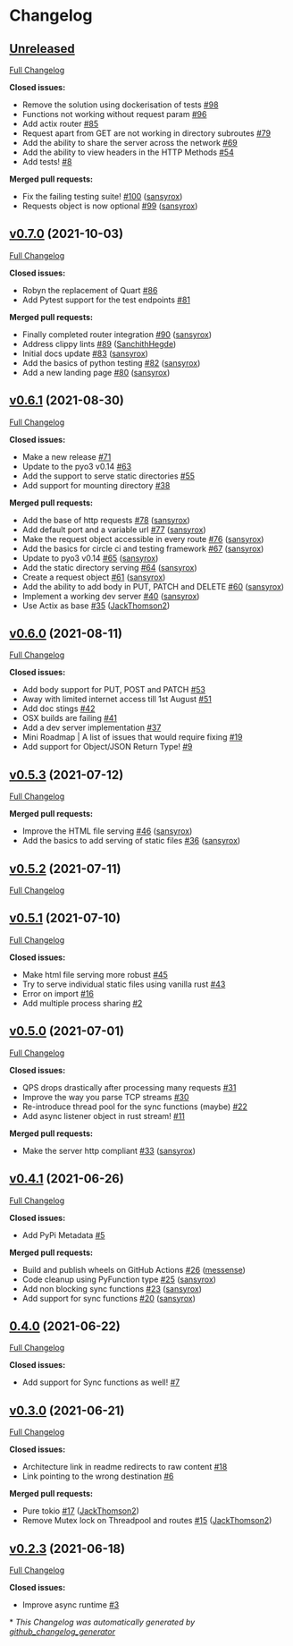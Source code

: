 # Changelog

## [Unreleased](https://github.com/sansyrox/robyn/tree/HEAD)

[Full Changelog](https://github.com/sansyrox/robyn/compare/v0.7.0...HEAD)

**Closed issues:**

- Remove the solution using dockerisation of tests [\#98](https://github.com/sansyrox/robyn/issues/98)
- Functions not working without request param [\#96](https://github.com/sansyrox/robyn/issues/96)
- Add actix router [\#85](https://github.com/sansyrox/robyn/issues/85)
- Request apart from GET are not working in directory subroutes [\#79](https://github.com/sansyrox/robyn/issues/79)
- Add the ability to share the server across the network [\#69](https://github.com/sansyrox/robyn/issues/69)
- Add the ability to view headers in the HTTP Methods [\#54](https://github.com/sansyrox/robyn/issues/54)
- Add tests! [\#8](https://github.com/sansyrox/robyn/issues/8)

**Merged pull requests:**

- Fix the failing testing suite! [\#100](https://github.com/sansyrox/robyn/pull/100) ([sansyrox](https://github.com/sansyrox))
- Requests object is now optional [\#99](https://github.com/sansyrox/robyn/pull/99) ([sansyrox](https://github.com/sansyrox))

## [v0.7.0](https://github.com/sansyrox/robyn/tree/v0.7.0) (2021-10-03)

[Full Changelog](https://github.com/sansyrox/robyn/compare/v0.6.1...v0.7.0)

**Closed issues:**

- Robyn the replacement of Quart [\#86](https://github.com/sansyrox/robyn/issues/86)
- Add Pytest support for the test endpoints [\#81](https://github.com/sansyrox/robyn/issues/81)

**Merged pull requests:**

- Finally completed router integration [\#90](https://github.com/sansyrox/robyn/pull/90) ([sansyrox](https://github.com/sansyrox))
- Address clippy lints [\#89](https://github.com/sansyrox/robyn/pull/89) ([SanchithHegde](https://github.com/SanchithHegde))
- Initial docs update [\#83](https://github.com/sansyrox/robyn/pull/83) ([sansyrox](https://github.com/sansyrox))
- Add the basics of python testing [\#82](https://github.com/sansyrox/robyn/pull/82) ([sansyrox](https://github.com/sansyrox))
- Add a new landing page [\#80](https://github.com/sansyrox/robyn/pull/80) ([sansyrox](https://github.com/sansyrox))

## [v0.6.1](https://github.com/sansyrox/robyn/tree/v0.6.1) (2021-08-30)

[Full Changelog](https://github.com/sansyrox/robyn/compare/v0.6.0...v0.6.1)

**Closed issues:**

- Make a new release [\#71](https://github.com/sansyrox/robyn/issues/71)
- Update to the pyo3 v0.14 [\#63](https://github.com/sansyrox/robyn/issues/63)
- Add the support to serve static directories [\#55](https://github.com/sansyrox/robyn/issues/55)
- Add support for mounting directory [\#38](https://github.com/sansyrox/robyn/issues/38)

**Merged pull requests:**

- Add the base of http requests [\#78](https://github.com/sansyrox/robyn/pull/78) ([sansyrox](https://github.com/sansyrox))
- Add default port and a variable url [\#77](https://github.com/sansyrox/robyn/pull/77) ([sansyrox](https://github.com/sansyrox))
- Make the request object accessible in every route [\#76](https://github.com/sansyrox/robyn/pull/76) ([sansyrox](https://github.com/sansyrox))
- Add the basics for circle ci and testing framework [\#67](https://github.com/sansyrox/robyn/pull/67) ([sansyrox](https://github.com/sansyrox))
- Update to pyo3 v0.14 [\#65](https://github.com/sansyrox/robyn/pull/65) ([sansyrox](https://github.com/sansyrox))
- Add the static directory serving [\#64](https://github.com/sansyrox/robyn/pull/64) ([sansyrox](https://github.com/sansyrox))
- Create a request object [\#61](https://github.com/sansyrox/robyn/pull/61) ([sansyrox](https://github.com/sansyrox))
- Add the ability to add body in PUT, PATCH and DELETE [\#60](https://github.com/sansyrox/robyn/pull/60) ([sansyrox](https://github.com/sansyrox))
- Implement a working dev server [\#40](https://github.com/sansyrox/robyn/pull/40) ([sansyrox](https://github.com/sansyrox))
- Use Actix as base [\#35](https://github.com/sansyrox/robyn/pull/35) ([JackThomson2](https://github.com/JackThomson2))

## [v0.6.0](https://github.com/sansyrox/robyn/tree/v0.6.0) (2021-08-11)

[Full Changelog](https://github.com/sansyrox/robyn/compare/v0.5.3...v0.6.0)

**Closed issues:**

- Add body support for PUT, POST and PATCH [\#53](https://github.com/sansyrox/robyn/issues/53)
- Away with limited internet access till 1st August [\#51](https://github.com/sansyrox/robyn/issues/51)
- Add doc stings [\#42](https://github.com/sansyrox/robyn/issues/42)
- OSX builds are failing [\#41](https://github.com/sansyrox/robyn/issues/41)
- Add a dev server implementation [\#37](https://github.com/sansyrox/robyn/issues/37)
- Mini Roadmap | A list of issues that would require fixing [\#19](https://github.com/sansyrox/robyn/issues/19)
- Add support for Object/JSON Return Type! [\#9](https://github.com/sansyrox/robyn/issues/9)

## [v0.5.3](https://github.com/sansyrox/robyn/tree/v0.5.3) (2021-07-12)

[Full Changelog](https://github.com/sansyrox/robyn/compare/v0.5.2...v0.5.3)

**Merged pull requests:**

- Improve the HTML file serving [\#46](https://github.com/sansyrox/robyn/pull/46) ([sansyrox](https://github.com/sansyrox))
- Add the basics to add serving of static files [\#36](https://github.com/sansyrox/robyn/pull/36) ([sansyrox](https://github.com/sansyrox))

## [v0.5.2](https://github.com/sansyrox/robyn/tree/v0.5.2) (2021-07-11)

[Full Changelog](https://github.com/sansyrox/robyn/compare/v0.5.1...v0.5.2)

## [v0.5.1](https://github.com/sansyrox/robyn/tree/v0.5.1) (2021-07-10)

[Full Changelog](https://github.com/sansyrox/robyn/compare/v0.5.0...v0.5.1)

**Closed issues:**

- Make html file serving more robust [\#45](https://github.com/sansyrox/robyn/issues/45)
- Try to serve individual static files using vanilla rust [\#43](https://github.com/sansyrox/robyn/issues/43)
- Error on import  [\#16](https://github.com/sansyrox/robyn/issues/16)
- Add multiple process sharing [\#2](https://github.com/sansyrox/robyn/issues/2)

## [v0.5.0](https://github.com/sansyrox/robyn/tree/v0.5.0) (2021-07-01)

[Full Changelog](https://github.com/sansyrox/robyn/compare/v0.4.1...v0.5.0)

**Closed issues:**

- QPS drops drastically after processing many requests [\#31](https://github.com/sansyrox/robyn/issues/31)
- Improve the way you parse TCP streams [\#30](https://github.com/sansyrox/robyn/issues/30)
- Re-introduce thread pool for the sync functions \(maybe\) [\#22](https://github.com/sansyrox/robyn/issues/22)
- Add async listener object in rust stream! [\#11](https://github.com/sansyrox/robyn/issues/11)

**Merged pull requests:**

- Make the server http compliant [\#33](https://github.com/sansyrox/robyn/pull/33) ([sansyrox](https://github.com/sansyrox))

## [v0.4.1](https://github.com/sansyrox/robyn/tree/v0.4.1) (2021-06-26)

[Full Changelog](https://github.com/sansyrox/robyn/compare/0.4.0...v0.4.1)

**Closed issues:**

- Add PyPi Metadata [\#5](https://github.com/sansyrox/robyn/issues/5)

**Merged pull requests:**

- Build and publish wheels on GitHub Actions [\#26](https://github.com/sansyrox/robyn/pull/26) ([messense](https://github.com/messense))
- Code cleanup using PyFunction type [\#25](https://github.com/sansyrox/robyn/pull/25) ([sansyrox](https://github.com/sansyrox))
- Add non blocking sync functions [\#23](https://github.com/sansyrox/robyn/pull/23) ([sansyrox](https://github.com/sansyrox))
- Add support for sync functions [\#20](https://github.com/sansyrox/robyn/pull/20) ([sansyrox](https://github.com/sansyrox))

## [0.4.0](https://github.com/sansyrox/robyn/tree/0.4.0) (2021-06-22)

[Full Changelog](https://github.com/sansyrox/robyn/compare/v0.3.0...0.4.0)

**Closed issues:**

- Add support for Sync functions as well! [\#7](https://github.com/sansyrox/robyn/issues/7)

## [v0.3.0](https://github.com/sansyrox/robyn/tree/v0.3.0) (2021-06-21)

[Full Changelog](https://github.com/sansyrox/robyn/compare/v0.2.3...v0.3.0)

**Closed issues:**

- Architecture link in readme redirects to raw content [\#18](https://github.com/sansyrox/robyn/issues/18)
- Link pointing to the wrong destination [\#6](https://github.com/sansyrox/robyn/issues/6)

**Merged pull requests:**

- Pure tokio [\#17](https://github.com/sansyrox/robyn/pull/17) ([JackThomson2](https://github.com/JackThomson2))
- Remove Mutex lock on Threadpool and routes [\#15](https://github.com/sansyrox/robyn/pull/15) ([JackThomson2](https://github.com/JackThomson2))

## [v0.2.3](https://github.com/sansyrox/robyn/tree/v0.2.3) (2021-06-18)

[Full Changelog](https://github.com/sansyrox/robyn/compare/c14f52e6faa79917e89de4220590da7bf28f6a65...v0.2.3)

**Closed issues:**

- Improve async runtime [\#3](https://github.com/sansyrox/robyn/issues/3)



\* *This Changelog was automatically generated by [github_changelog_generator](https://github.com/github-changelog-generator/github-changelog-generator)*
